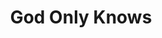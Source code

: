 ---
title: God Only Knows
layout: deck
in_progress: true
era: 2010
description: A James G list utilising our true lord and saviour, Arceus, in all its forms
achievements:

links:
  - href: https://x.com/Whimsicast/status/1830009936882925604
    title: Whimsicast X post
cards:
  pokemon:
    - name: Arceus [C]
      set: AR
      number: AR5
      quantity: 4
      missing_count: 1
    - name: Arceus LV.X
      set: DPP
      number: 53
      quantity: 4
      missing_count: 1
    - name: Arceus [R]
      set: AR
      number: AR3
      quantity: 2
    - name: Arceus [F]
      set: AR
      number: AR8
      quantity: 2
      missing_count: 1
    - name: Arceus [D]
      set: AR
      number: AR1
      quantity: 2
      missing_count: 2
    - name: Arceus [P]
      set: AR
      number: AR7
      quantity: 2
      missing_count: 2
    - name: Arceus [L]
      set: AR
      number: AR6
      quantity: 2
    - name: Arceus [M]
      set: AR
      number: AR9
      quantity: 1
    - name: Arceus [G]
      set: AR
      number: AR2
      quantity: 1
    - name: Arceus [W]
      set: AR
      number: AR4
      quantity: 1
  trainers:
    - name: Pokémon Collector
      set: HS
      number: 97
      quantity: 4
    - name: Professor Oak's New Theory
      set: HS
      number: 101
      quantity: 4
    - name: Cynthia's Feelings
      set: LA
      number: 131
      quantity: 4
    - name: Beginning Door
      set: AR
      number: 82
      quantity: 4
    - name: Expert Belt
      set: AR
      number: 87
      quantity: 2
    - name: Ultimate Zone
      set: AR
      number: 91
      quantity: 4
  energy:
    - name: Double Colorless Energy
      set: HS
      number: 103
      quantity: 4
    - name: Rainbow Energy
      set: HS
      number: 104
      quantity: 4
    - name: Warp Energy
      set: SF
      number: 95
      quantity: 3
    - name: Fire Energy
      set: DP
      number: 124
      quantity: 2
    - name: Fighting Energy
      set: DP
      number: 128
      quantity: 2
    - name: Dark Energy
      set: DP
      number: 129
      quantity: 2
---